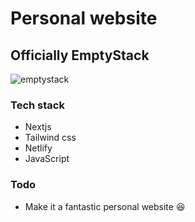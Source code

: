 # Personal website

## Officially EmptyStack

![emptystack](https://user-images.githubusercontent.com/5886208/179817154-d663c3f5-61fd-4678-b3c6-2662057d1f0e.PNG)


### Tech stack
- Nextjs
- Tailwind css
- Netlify
- JavaScript

### Todo
- Make it a fantastic personal website 😆
